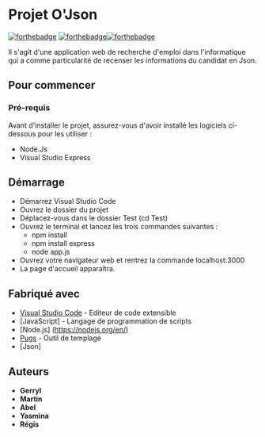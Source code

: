 # Projet O'Json

[![forthebadge](http://forthebadge.com/images/badges/built-with-love.svg)](http://forthebadge.com)  [![forthebadge](http://forthebadge.com/images/badges/powered-by-electricity.svg)](http://forthebadge.com)[![forthebadge](https://forthebadge.com/images/badges/uses-badges.svg)](https://forthebadge.com)

Il s'agit d'une application web de recherche d'emploi dans l'informatique qui a comme particularité de recenser les informations du candidat en Json.

## Pour commencer

### Pré-requis

Avant d'installer le projet, assurez-vous d'avoir installé les logiciels ci-dessous pour les utiliser :
 
- Node.Js
- Visual Studio Express


## Démarrage

- Démarrez Visual Studio Code 
- Ouvrez le dossier du projet
- Déplacez-vous dans le dossier Test (cd Test)
- Ouvrez le terminal et lancez les trois commandes suivantes :
	- npm install
	- npm install express
	- node app.js 
- Ouvrez votre navigateur web et rentrez la commande localhost:3000
- La page d'accueil apparaîtra.

## Fabriqué avec

* [Visual Studio Code](https://code.visualstudio.com/) - Editeur de code extensible 
* [JavaScript] - Langage de programmation de scripts
* [Node.js] (https://nodejs.org/en/) 
* [Pugs](https://pugjs.org/api/getting-started.html) - Outil de templage
* [Json]

## Auteurs

* **Gerryl**
* **Martin** 
* **Abel**
* **Yasmina**
* **Régis**
